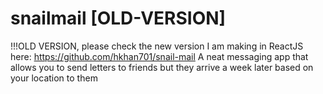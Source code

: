 # snailmail [OLD-VERSION]
!!!OLD VERSION, please check the new version I am making in ReactJS here: https://github.com/hkhan701/snail-mail
A neat messaging app that allows you to send letters to friends but they arrive a week later based on your location to them
